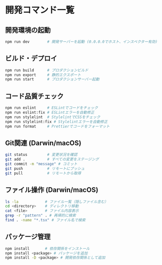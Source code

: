 # 開発コマンド一覧

## 開発環境の起動
```bash
npm run dev        # 開発サーバーを起動 (0.0.0.0でホスト、インスペクター有効)
```

## ビルド・デプロイ
```bash
npm run build      # プロダクションビルド
npm run export     # 静的エクスポート
npm run start      # プロダクションサーバー起動
```

## コード品質チェック
```bash
npm run eslint     # ESLintでコードをチェック
npm run eslint:fix # ESLintエラーを自動修正
npm run stylelint  # StylelintでCSSをチェック
npm run stylelint:fix # Stylelintエラーを自動修正
npm run format     # Prettierでコードをフォーマット
```

## Git関連 (Darwin/macOS)
```bash
git status         # 変更状況を確認
git add .          # すべての変更をステージング
git commit -m "message" # コミット
git push           # リモートにプッシュ
git pull           # リモートから取得
```

## ファイル操作 (Darwin/macOS)
```bash
ls -la            # ファイル一覧（隠しファイル含む）
cd <directory>    # ディレクトリ移動
cat <file>        # ファイル内容表示
grep -r "pattern" . # 再帰的に検索
find . -name "*.tsx" # ファイル名で検索
```

## パッケージ管理
```bash
npm install       # 依存関係をインストール
npm install <package> # パッケージを追加
npm install -D <package> # 開発依存関係として追加
```
